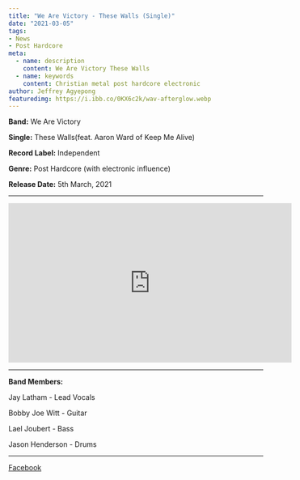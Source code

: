 ```yaml
---
title: "We Are Victory - These Walls (Single)"
date: "2021-03-05"
tags:
- News
- Post Hardcore
meta:
  - name: description
    content: We Are Victory These Walls
  - name: keywords
    content: Christian metal post hardcore electronic 
author: Jeffrey Agyepong
featuredimg: https://i.ibb.co/0KX6c2k/wav-afterglow.webp
---
```


**Band:** We Are Victory

**Single:** These Walls(feat. Aaron Ward of Keep Me Alive)

**Record Label:** Independent

**Genre:** Post Hardcore (with electronic influence)

**Release Date:** 5th March, 2021

<hr>
<div class="video-container"> <iframe src="https://www.youtube.com/embed/YFhV13_vsOI" width="560" height="315" frameborder="0"></iframe></div>
<hr>

**Band Members:**

Jay Latham - Lead Vocals

Bobby Joe Witt - Guitar

Lael Joubert - Bass

Jason Henderson - Drums

<hr>


[Facebook](https://web.facebook.com/WeAreVictoryMusic)

